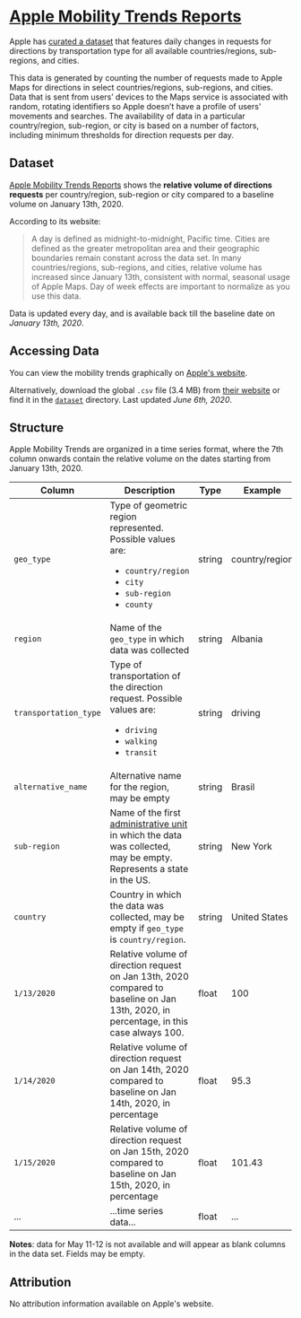 # [Apple Mobility Trends Reports](https://www.apple.com/covid19/mobility)

Apple has [curated a dataset](https://www.apple.com/covid19/mobility) that features daily changes in requests for directions by transportation type for all available countries/regions, sub-regions, and cities. 

This data is generated by counting the number of requests made to Apple Maps for directions in select countries/regions, sub-regions, and cities. Data that is sent from users’ devices to the Maps service is associated with random, rotating identifiers so Apple doesn’t have a profile of users' movements and searches. The availability of data in a particular country/region, sub-region, or city is based on a number of factors, including minimum thresholds for direction requests per day.


## Dataset

[Apple Mobility Trends Reports](https://www.apple.com/covid19/mobility) shows the **relative volume of directions requests** per country/region, sub-region or city compared to a baseline volume on January 13th, 2020. 

According to its website: 

> A day is defined as midnight-to-midnight, Pacific time. Cities are defined as the greater metropolitan area and their geographic boundaries remain constant across the data set. In many countries/regions, sub-regions, and cities, relative volume has increased since January 13th, consistent with normal, seasonal usage of Apple Maps. Day of week effects are important to normalize as you use this data. 

Data is updated every day, and is available back till the baseline date on _January 13th, 2020_.


## Accessing Data

You can view the mobility trends graphically on [Apple's website](https://www.apple.com/covid19/mobility). 

Alternatively, download the global `.csv` file (3.4 MB) from [their website](https://www.apple.com/covid19/mobility) or find it in the [`dataset`](dataset/) directory. Last updated _June 6th, 2020_.


## Structure

Apple Mobility Trends are organized in a time series format, where the 7th column onwards contain the relative volume on the dates starting from January 13th, 2020.

| Column | Description | Type | Example |
|-|-|-|-|
| `geo_type` | Type of geometric region represented. Possible values are: <ul><li>`country/region`</li><li>`city`</li><li>`sub-region`</li><li>`county`</li></ul> | string | country/region |
| `region` | Name of the `geo_type` in which data was collected | string | Albania |
| `transportation_type` | Type of transportation of the direction request. Possible values are: <ul><li>`driving`</li><li>`walking`</li><li>`transit`</li></ul>  | string | driving |
| `alternative_name` | Alternative name for the region, may be empty | string | Brasil |
| `sub-region` | Name of the first [administrative unit](https://en.wikipedia.org/wiki/Administrative_division#:~:text=For%20clarity%20and%20convenience%20the,or%20%22second%20administrative%20level%22) in which the data was collected, may be empty. Represents a state in the US. | string | New York |
| `country` | Country in which the data was collected, may be empty if `geo_type` is `country/region`. | string | United States |
| `1/13/2020` | Relative volume of direction request on Jan 13th, 2020 compared to baseline on Jan 13th, 2020, in percentage, in this case always 100. | float | 100 |
| `1/14/2020` | Relative volume of direction request on Jan 14th, 2020 compared to baseline on Jan 14th, 2020, in percentage | float | 95.3 |
| `1/15/2020` | Relative volume of direction request on Jan 15th, 2020 compared to baseline on Jan 15th, 2020, in percentage | float | 101.43 |
| ... | ...time series data... | float | ... |

**Notes**: data for May 11-12 is not available and will appear as blank columns in the data set. Fields may be empty.


## Attribution

No attribution information available on Apple's website.
